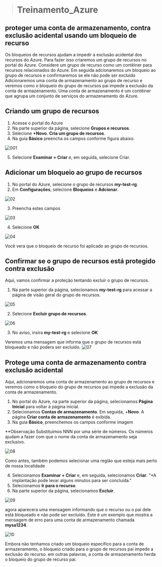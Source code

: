 
> # **Treinamento_Azure**

## proteger uma conta de armazenamento, contra exclusão acidental usando um bloqueio de recurso


  Os bloqueios de recursos ajudam a impedir a exclusão acidental dos recursos do Azure.
Para fazer isso criaremos um grupo de recursos no portal do Azure. Considere um grupo de recurso como um contêiner para recursos relacionados do Azure.
Em seguida adcionaremos um bloqueio ao grupo de recursos e confirmaremos se ele não pode ser excluido
  Adicionaremos uma conta de armazenamento ao grupo de recurso e veremos como o bloqueio do grupo de recursos pai impede a exclusão da conta de armazenamento. Uma conta de armazenamento é um contêiner que agrupa um conjunto de serviços do armazenamento do Azure.


## Criando um grupo de recursos
1. Acesse o portal do Azure
2. Na parte superior da página, selecione **Grupos e recursos**.
3. Selecione **+Novo**. **Cria um grupo de recursos**. 
4. Na guia **Básico** preencha os campos conforme figura abaixo.

![001](https://user-images.githubusercontent.com/49000442/139307373-26eabdd2-e538-4a72-9da4-6d6144bdd8d1.JPG)

5. Selecione **Examinar + Criar** e, em seguida, selecione Criar.

 ## Adicionar um bloqueio ao grupo de recursos

1. No portal do Azure, selecione o grupo de recursos **my-test-rg**.
2. Em **Configurações**, selecione **Bloqueios** e **Adcionar**.

![02](https://user-images.githubusercontent.com/49000442/139314392-95b5554b-e665-4def-86d1-5b4bfccb4f3c.JPG)

3. Preencha estes campos

![03](https://user-images.githubusercontent.com/49000442/139315184-cb61a061-3483-4324-9f2d-da82ec2a72d9.JPG)

4. Selecione **OK**

![04](https://user-images.githubusercontent.com/49000442/139315202-033ab04c-7e7b-49e6-9439-5aceeff4a096.JPG)

Você vera que o bloqueio de recurso foi aplicado ao grupo de recursos.

## **Confirmar se o grupo de recursos está protegido contra exclusão**
Aqui, vamos confirmar a proteção tentando excluir o grupo de recursos.

1. Na parte superior da página, selecionamos **my-test-rg** para acessar a página de visão geral do grupo de recursos.

![05](https://user-images.githubusercontent.com/49000442/139316505-50356797-24ff-42a2-872a-b3e398e5c45f.JPG)

2. Selecione **Excluir grupo de recursos**.

![06](https://user-images.githubusercontent.com/49000442/139316547-e176951e-7506-4959-9b81-282ffc102718.JPG)

3. No aviso, insira **my-test-rg** e selecione **OK**

Veremos uma mensagem que informa que o grupo de recursos está bloqueado e não podera ser excluído.
![07](https://user-images.githubusercontent.com/49000442/139316576-b0903032-a840-4baa-9050-34f21e596ab5.JPG)

## **Protege uma conta de armazenamento contra exclusão acidental**
Aqui, adcionaremos uma conta de armazenamento ao grupo de recursos e veremos como o bloqueio do grupo de recursos pai impede a exclusão da conta de armazenamento.

1. No portal do Azure, na parte superior da página, selecionamos **Página Inicial** para voltar à página inicial.
2. Selecionamos **Contas de armazenamento**. Em seguida, +**Novo**. A página **Criar conta de armazenamento** é exibida.
3. Na guia **Básico**, preenchemos os campos conforme imagem 

**Observação
Substituimos NNN por uma série de números. Os números ajudam a fazer com que o nome da conta de armazenamento seja exclusivo.

![08](https://user-images.githubusercontent.com/49000442/139319543-72e521b1-3469-42f4-9ebe-6b8c14c940de.JPG)

Como antes, também podemos selecionar uma região que esteja mais perto de nossa localidade

4. Selecionamos **Examinar + Criar** e, em seguida, selecionamos **Criar**.
"*A implantação pode levar alguns minutos para ser concluída."
5. Selecionamos **Ir para o recurso**.
6. Na parte superior da página, selecionamos **Excluir**.

![09](https://user-images.githubusercontent.com/49000442/139319568-84162e4c-f561-4c00-be75-b12715ef84ae.JPG)

agora aparecera uma mensagem informando que o recurso ou o pai dele está bloqueado e não pode ser excluído. Este é um exemplo que mostra a mensagem de erro para uma conta de armazenamento chamada **mysa1234**.

![10](https://user-images.githubusercontent.com/49000442/139319618-49625662-8ae3-4a4c-b367-cc2869a7c1a0.JPG)

Embora não tenhamos criado um bloqueio especifico para a conta de armazenamento, o bloqueio criado para o grupo de recursos pai impede a exclusão do recurso. em outras palavras, a conta de armazenamento herda o bloqueio do grupo de recurso pai.
